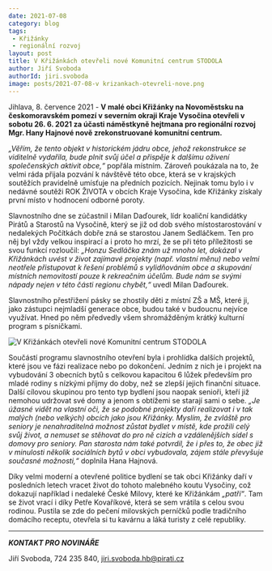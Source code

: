 ```yaml
---
date: 2021-07-08
category: blog
tags:
 - Křižánky
 - regionální rozvoj
layout: post
title: V Křižánkách otevřeli nové Komunitní centrum STODOLA
author: Jiří Svoboda
authorId: jiri.svoboda
image: posts/2021-07-08-v krizankach-otevreli-nove.png
---
```


Jihlava, 8. července 2021 - **V malé obci Křižánky na Novoměstsku na českomoravském pomezí v severním okraji Kraje Vysočina otevřeli v sobotu 26. 6. 2021 za účasti náměstkyně hejtmana pro regionální rozvoj Mgr. Hany Hajnové nově zrekonstruované komunitní centrum.** 

*„Věřím, že tento objekt v historickém jádru obce, jehož rekonstrukce se viditelně vydařila, bude plnit svůj účel a přispěje k dalšímu oživení společenských aktivit obce,“* popřála místním. Zároveň poukázala na to, že velmi ráda přijala pozvání k návštěvě této obce, která se v krajských soutěžích pravidelně umísťuje na předních pozicích. Nejinak tomu bylo i v nedávné soutěži ROK ŽIVOTA v obcích Kraje Vysočina, kde Křižánky získaly první místo v hodnocení odborné poroty.

Slavnostního dne se zúčastnil i Milan Daďourek, lídr koaliční kandidátky Pirátů a Starostů na Vysočině, který se již od dob svého místostarostování v nedalekých Počítkách dobře zná se starostou Janem Sedláčkem. Ten pro něj byl vždy velkou inspirací a i proto ho mrzí, že se při této příležitosti se svou funkcí rozloučil: *„Honzu Sedláčka znám už mnoho let, dokázal v Křižánkách uvést v život zajímavé projekty (např. vlastní měnu) nebo velmi neotřele přistupovat k řešení problémů s vylidňováním obce a skupování místních nemovitostí pouze k rekreačním účelům. Bude nám se svými nápady nejen v této části regionu chybět,“* uvedl Milan Daďourek. 

Slavnostního přestřižení pásky se zhostily děti z místní ZŠ a MŠ, které ji, jako zástupci nejmladší generace obce, budou také v budoucnu nejvíce využívat. Hned po něm předvedly všem shromážděným krátký kulturní program s písničkami.

![V Křižánkách otevřeli nové Komunitní centrum STODOLA](https://a.pirati.cz/vysocina/img/posts/2021-07-08-v-krizankach-otevreli-nove-komunitni.png)

Součástí programu slavnostního otevření byla i prohlídka dalších projektů, které jsou ve fázi realizace nebo po dokončení. Jedním z nich je i projekt na vybudování 3 obecních bytů s celkovou kapacitou 6 lůžek především pro mladé rodiny s nízkými příjmy do doby, než se zlepší jejich finanční situace. Další cílovou skupinou pro tento typ bydlení jsou naopak senioři, kteří již nemohou udržovat své domy a jenom s obtížemi se starají sami o sebe. *„Je úžasné vidět na vlastní oči, že se podobné projekty daří realizovat i v tak malých (nebo velkých) obcích jako jsou Křižánky. Myslím, že zvláště pro seniory je nenahraditelná možnost zůstat bydlet v místě, kde prožili celý svůj život, a nemuset se stěhovat do pro ně cizích a vzdálenějších sídel s domovy pro seniory. Pan starosta nám také potvrdil, že i přes to, že obec již v minulosti několik sociálních bytů v obci vybudovala, zájem stále převyšuje současné možnosti,“* doplnila Hana Hajnová.

Díky velmi moderní a otevřené politice bydlení se tak obci Křižánky daří v posledních letech vracet život do tohoto malebného koutu Vysočiny, což dokazují například i nedaleké České Milovy, které ke Křižánkám *„patří“*. Tam se život vrací i díky Petře Kovaříkové, která se sem vrátila s celou svou rodinou. Pustila se zde do pečení milovských perníčků podle tradičního domácího receptu, otevřela si tu kavárnu a láká turisty z celé republiky. 

---

***KONTAKT PRO NOVINÁŘE*** 

Jiří Svoboda, 724 235 840, <jiri.svoboda.hb@pirati.cz>
